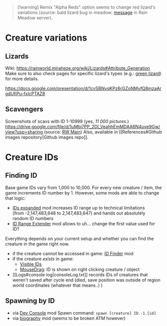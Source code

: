 > [!warning] Remix "Alpha Reds" option seems to change red lizard's variations (source: bald lizard bug in meadow; [message](https://discord.com/channels/1094716194180841602/1094730628970320044/1320268178680582215) in Rain Meadow server).

# Creature variations
## Lizards
Wiki: https://rainworld.miraheze.org/wiki/Lizards#Attribute_Generation
Make sure to also check pages for specific lizard's types (e.g.: [green lizard](https://rainworld.miraheze.org/wiki/Green_Lizard#Variants_&_Attributes)) for more details.

https://docs.google.com/presentation/d/1cvSBNvqKPz6rGZoNMvfQ8mzaArgdUfiPu-fxIcPTAZ8
## Scavengers
Screenshots of scavs with ID 1-10999 (yes, *11 000 pictures*.)
https://drive.google.com/file/d/1uMbi7PP_2Dl_VeahhEmMDAA6N4uve9Gw/view?usp=sharing
(source: [RW Main](https://discord.com/channels/291184728944410624/385548182102212608/747554089402892298))
Also, available in [[References#Github images repository|Github images repo]].
# Creature IDs
## Finding ID
Base game IDs vary from 1,000 to 10,000. For every new creature / item, the game increments ID number by 1.
However, some mods are able to change that logic:
- [IDs expanded](https://steamcommunity.com/sharedfiles/filedetails/?id=3094610084) mod increases ID range up to technical limitations (from -2,147,483,648 to 2,147,483,647) and hands out absolutely random ID numbers
- [ID Range Extender](https://steamcommunity.com/sharedfiles/filedetails/?id=3147644887) mod allows to uh... change the first value used for ID?

Everything depends on your current setup and whether you can find the creature in the game right now.
- if the creature cannot be accessed in game: [ID Finder](https://steamcommunity.com/sharedfiles/filedetails/?id=3040378054) mod
- if the creature *exists* in game:
	- [Visible IDs](https://steamcommunity.com/sharedfiles/filedetails/?id=2934997065)
	- [MouseDrag](https://steamcommunity.com/sharedfiles/filedetails/?id=3008864244): ID is shown on right clicking creature / object
- [[Logs#console log|consoleLog.txt]] records IDs of creatures that weren't saved after cycle end (died, save position was outside of region world coordinates (whatever that means..) )
## Spawning by ID
- via [Dev Console](https://steamcommunity.com/sharedfiles/filedetails/?id=2920528044)  mod
Spawn command: `spawn [creature] ID.-1.[id]`
- via [biography](https://steamcommunity.com/sharedfiles/filedetails/?id=2985657499) mod (seems to be broken ATM however)
